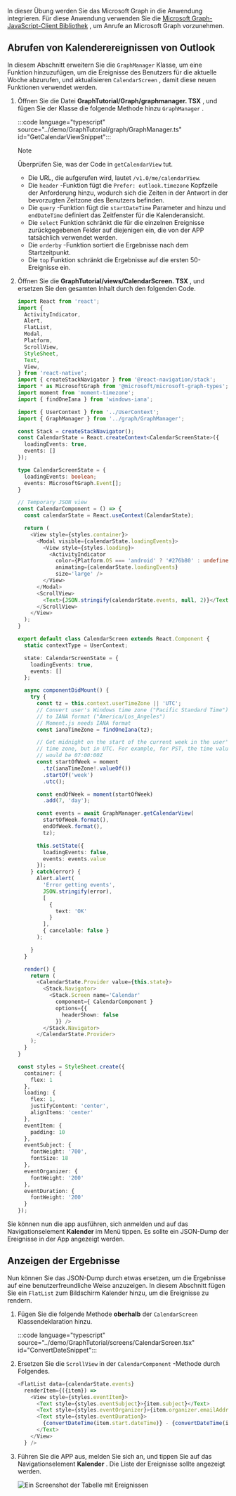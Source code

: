 <!-- markdownlint-disable MD002 MD041 -->

In dieser Übung werden Sie das Microsoft Graph in die Anwendung integrieren. Für diese Anwendung verwenden Sie die [Microsoft Graph-JavaScript-Client Bibliothek](https://github.com/microsoftgraph/msgraph-sdk-javascript) , um Anrufe an Microsoft Graph vorzunehmen.

## <a name="get-calendar-events-from-outlook"></a>Abrufen von Kalenderereignissen von Outlook

In diesem Abschnitt erweitern Sie die `GraphManager` Klasse, um eine Funktion hinzuzufügen, um die Ereignisse des Benutzers für die aktuelle Woche abzurufen, und aktualisieren `CalendarScreen` , damit diese neuen Funktionen verwendet werden.

1. Öffnen Sie die Datei **GraphTutorial/Graph/graphmanager. TSX** , und fügen Sie der Klasse die folgende Methode hinzu `GraphManager` .

    :::code language="typescript" source="../demo/GraphTutorial/graph/GraphManager.ts" id="GetCalendarViewSnippet":::

    > [!NOTE]
    > Überprüfen Sie, was der Code in `getCalendarView` tut.
    >
    > - Die URL, die aufgerufen wird, lautet `/v1.0/me/calendarView`.
    > - Die `header` -Funktion fügt die `Prefer: outlook.timezone` Kopfzeile der Anforderung hinzu, wodurch sich die Zeiten in der Antwort in der bevorzugten Zeitzone des Benutzers befinden.
    > - Die `query` -Funktion fügt die `startDateTime` Parameter and hinzu und `endDateTime` definiert das Zeitfenster für die Kalenderansicht.
    > - Die `select` Funktion schränkt die für die einzelnen Ereignisse zurückgegebenen Felder auf diejenigen ein, die von der APP tatsächlich verwendet werden.
    > - Die `orderby` -Funktion sortiert die Ergebnisse nach dem Startzeitpunkt.
    > - Die `top` Funktion schränkt die Ergebnisse auf die ersten 50-Ereignisse ein.

1. Öffnen Sie die **GraphTutorial/views/CalendarScreen. TSX** , und ersetzen Sie den gesamten Inhalt durch den folgenden Code.

    ```typescript
    import React from 'react';
    import {
      ActivityIndicator,
      Alert,
      FlatList,
      Modal,
      Platform,
      ScrollView,
      StyleSheet,
      Text,
      View,
    } from 'react-native';
    import { createStackNavigator } from '@react-navigation/stack';
    import * as MicrosoftGraph from '@microsoft/microsoft-graph-types';
    import moment from 'moment-timezone';
    import { findOneIana } from 'windows-iana';

    import { UserContext } from '../UserContext';
    import { GraphManager } from '../graph/GraphManager';

    const Stack = createStackNavigator();
    const CalendarState = React.createContext<CalendarScreenState>({
      loadingEvents: true,
      events: []
    });

    type CalendarScreenState = {
      loadingEvents: boolean;
      events: MicrosoftGraph.Event[];
    }

    // Temporary JSON view
    const CalendarComponent = () => {
      const calendarState = React.useContext(CalendarState);

      return (
        <View style={styles.container}>
          <Modal visible={calendarState.loadingEvents}>
            <View style={styles.loading}>
              <ActivityIndicator
                color={Platform.OS === 'android' ? '#276b80' : undefined}
                animating={calendarState.loadingEvents}
                size='large' />
            </View>
          </Modal>
          <ScrollView>
            <Text>{JSON.stringify(calendarState.events, null, 2)}</Text>
          </ScrollView>
        </View>
      );
    }

    export default class CalendarScreen extends React.Component {
      static contextType = UserContext;

      state: CalendarScreenState = {
        loadingEvents: true,
        events: []
      };

      async componentDidMount() {
        try {
          const tz = this.context.userTimeZone || 'UTC';
          // Convert user's Windows time zone ("Pacific Standard Time")
          // to IANA format ("America/Los_Angeles")
          // Moment.js needs IANA format
          const ianaTimeZone = findOneIana(tz);

          // Get midnight on the start of the current week in the user's
          // time zone, but in UTC. For example, for PST, the time value
          // would be 07:00:00Z
          const startOfWeek = moment
            .tz(ianaTimeZone!.valueOf())
            .startOf('week')
            .utc();

          const endOfWeek = moment(startOfWeek)
            .add(7, 'day');

          const events = await GraphManager.getCalendarView(
            startOfWeek.format(),
            endOfWeek.format(),
            tz);

          this.setState({
            loadingEvents: false,
            events: events.value
          });
        } catch(error) {
          Alert.alert(
            'Error getting events',
            JSON.stringify(error),
            [
              {
                text: 'OK'
              }
            ],
            { cancelable: false }
          );

        }
      }

      render() {
        return (
          <CalendarState.Provider value={this.state}>
            <Stack.Navigator>
              <Stack.Screen name='Calendar'
                component={ CalendarComponent }
                options={{
                  headerShown: false
                }} />
            </Stack.Navigator>
          </CalendarState.Provider>
        );
      }
    }

    const styles = StyleSheet.create({
      container: {
        flex: 1
      },
      loading: {
        flex: 1,
        justifyContent: 'center',
        alignItems: 'center'
      },
      eventItem: {
        padding: 10
      },
      eventSubject: {
        fontWeight: '700',
        fontSize: 18
      },
      eventOrganizer: {
        fontWeight: '200'
      },
      eventDuration: {
        fontWeight: '200'
      }
    });
    ```

Sie können nun die app ausführen, sich anmelden und auf das Navigationselement **Kalender** im Menü tippen. Es sollte ein JSON-Dump der Ereignisse in der App angezeigt werden.

## <a name="display-the-results"></a>Anzeigen der Ergebnisse

Nun können Sie das JSON-Dump durch etwas ersetzen, um die Ergebnisse auf eine benutzerfreundliche Weise anzuzeigen. In diesem Abschnitt fügen Sie ein `FlatList` zum Bildschirm Kalender hinzu, um die Ereignisse zu rendern.

1. Fügen Sie die folgende Methode **oberhalb** der `CalendarScreen` Klassendeklaration hinzu.

    :::code language="typescript" source="../demo/GraphTutorial/screens/CalendarScreen.tsx" id="ConvertDateSnippet":::

1. Ersetzen Sie die `ScrollView` in der `CalendarComponent` -Methode durch Folgendes.

    ```typescript
    <FlatList data={calendarState.events}
      renderItem={({item}) =>
        <View style={styles.eventItem}>
          <Text style={styles.eventSubject}>{item.subject}</Text>
          <Text style={styles.eventOrganizer}>{item.organizer.emailAddress.name}</Text>
          <Text style={styles.eventDuration}>
            {convertDateTime(item.start.dateTime)} - {convertDateTime(item.end.dateTime)}
          </Text>
        </View>
      } />
    ```

1. Führen Sie die APP aus, melden Sie sich an, und tippen Sie auf das Navigationselement **Kalender** . Die Liste der Ereignisse sollte angezeigt werden.

    ![Ein Screenshot der Tabelle mit Ereignissen](./images/calendar-list.png)
